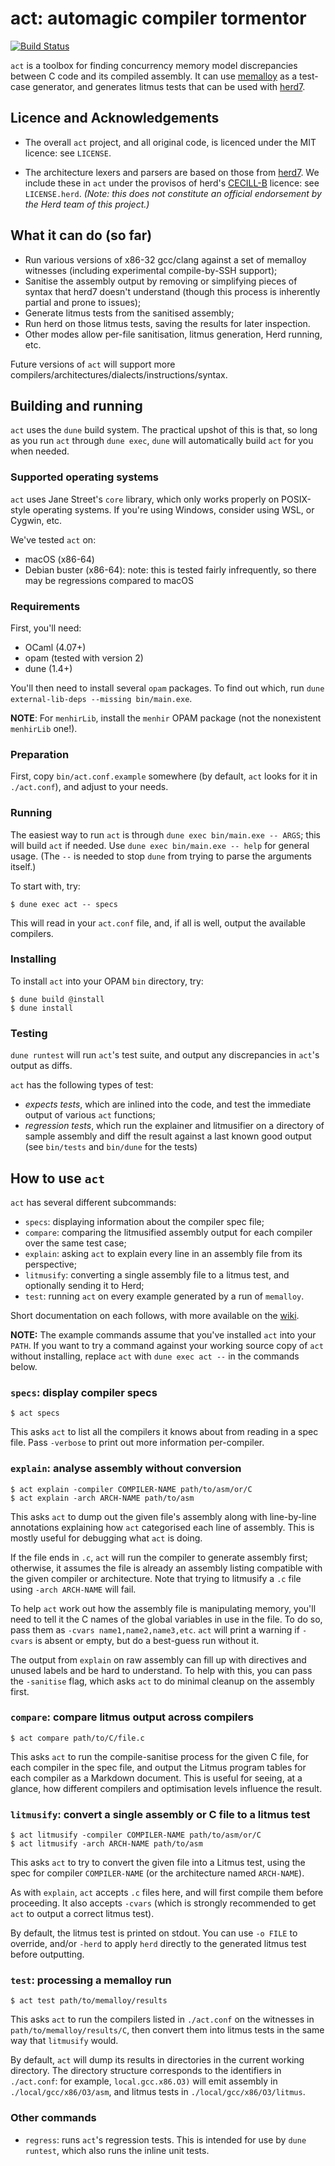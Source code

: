 # act: automagic compiler tormentor

[![Build Status](https://travis-ci.com/MattWindsor91/act.svg?branch=master)](https://travis-ci.com/MattWindsor91/act)

`act` is a toolbox for finding
concurrency memory model discrepancies between C code and its
compiled assembly.  It can use
[memalloy](https://github.com/JohnWickerson/memalloy) as a test-case
generator, and generates litmus tests that can be
used with [herd7](https://github.com/herd/herdtools7).


## Licence and Acknowledgements

- The overall `act` project, and all original code, is licenced under
  the MIT licence: see `LICENSE`.

- The architecture lexers and parsers are based on those from
  [herd7](https://github.com/herd/herdtools7).  We include these in
  `act` under the provisos of herd's
  [CECILL-B](http://www.cecill.info/licences/Licence_CeCILL-B_V1-en.html)
  licence: see `LICENSE.herd`. _(Note: this does *not* constitute an
  official endorsement by the Herd team of this project.)_


## What it can do (so far)

- Run various versions of x86-32 gcc/clang against a set of memalloy
  witnesses (including experimental compile-by-SSH support);
- Sanitise the assembly output by removing or simplifying pieces of
  syntax that herd7 doesn't understand (though this process is
  inherently partial and prone to issues);
- Generate litmus tests from the sanitised assembly;
- Run herd on those litmus tests, saving the results for later
  inspection.
- Other modes allow per-file sanitisation, litmus generation,
  Herd running, etc.

Future versions of `act` will support more
compilers/architectures/dialects/instructions/syntax.


## Building and running

`act` uses the `dune` build system.  The practical upshot of this is
that, so long as you run `act` through `dune exec`, `dune` will
automatically build `act` for you when needed.


### Supported operating systems

`act` uses Jane Street's `core` library, which only works properly on
POSIX-style operating systems.  If you're using Windows, consider
using WSL, or Cygwin, etc.

We've tested `act` on:

- macOS (x86-64)
- Debian buster (x86-64): note: this is tested fairly infrequently, so
  there may be regressions compared to macOS

### Requirements

First, you'll need:

- OCaml (4.07+)
- opam (tested with version 2)
- dune (1.4+)

You'll then need to install several `opam` packages.  To find out which,
run `dune external-lib-deps --missing bin/main.exe`.

**NOTE**: For `menhirLib`, install the `menhir` OPAM package (not the
nonexistent `menhirLib` one!).


### Preparation

First, copy `bin/act.conf.example` somewhere (by default, `act`
looks for it in `./act.conf`), and adjust to your needs.


### Running

The easiest way to run `act` is through `dune exec bin/main.exe --
ARGS`; this will build `act` if needed.  Use `dune exec bin/main.exe
-- help` for general usage.  (The `--` is needed to stop `dune` from
trying to parse the arguments itself.)

To start with, try:

```
$ dune exec act -- specs
```

This will read in your `act.conf` file, and, if all is well,
output the available compilers.


### Installing

To install `act` into your OPAM `bin` directory, try:

```
$ dune build @install
$ dune install
```

### Testing

`dune runtest` will run `act`'s test suite, and output any
discrepancies in `act`'s output as diffs.

`act` has the following types of test:

- _expects tests_, which are inlined into the code, and test the
  immediate output of various `act` functions;
- _regression tests_, which run the explainer and litmusifier on a
  directory of sample assembly and diff the result against a last
  known good output (see `bin/tests` and `bin/dune` for the tests)


## How to use `act`

`act` has several different subcommands:

- `specs`: displaying information about the compiler spec file;
- `compare`: comparing the litmusified assembly output for each
  compiler over the same test case;
- `explain`: asking `act` to explain every line in an assembly file
  from its perspective;
- `litmusify`: converting a single assembly file to a litmus test, and
  optionally sending it to Herd;
- `test`: running `act` on every example generated by a run of
  `memalloy`.

Short documentation on each follows, with more available on the
[wiki](https://github.com/MattWindsor91/act/wiki).

**NOTE:** The example commands assume that you've installed `act` into
your `PATH`.  If you want to try a command against your working source
copy of `act` without installing, replace `act` with `dune exec act
--` in the commands below.

### `specs`: display compiler specs

```
$ act specs
```

This asks `act` to list all the compilers it knows about from reading
in a spec file.  Pass `-verbose` to print out more information
per-compiler.


### `explain`: analyse assembly without conversion

```
$ act explain -compiler COMPILER-NAME path/to/asm/or/C
$ act explain -arch ARCH-NAME path/to/asm
```

This asks `act` to dump out the given file's assembly along with
line-by-line annotations explaining how `act` categorised each line of
assembly.  This is mostly useful for debugging what `act` is doing.

If the file ends in `.c`, `act` will run the compiler to generate
assembly first; otherwise, it assumes the file is already an assembly
listing compatible with the given compiler or architecture.  Note that
trying to litmusify a `.c` file using `-arch ARCH-NAME` will fail.

To help `act` work out how the assembly file is manipulating memory,
you'll need to tell it the C names of the global variables in use
in the file.  To do so, pass them as `-cvars name1,name2,name3,etc`.
`act` will print a warning if `-cvars` is absent or empty, but do
a best-guess run without it.

The output from `explain` on raw assembly can fill up with directives
and unused labels and be hard to understand.  To help with this,
you can pass the `-sanitise` flag, which asks `act` to do minimal
cleanup on the assembly first.


### `compare`: compare litmus output across compilers

```
$ act compare path/to/C/file.c
```

This asks `act` to run the compile-sanitise process for the given
C file, for each compiler in the spec file, and output the Litmus
program tables for each compiler as a Markdown document.  This is
useful for seeing, at a glance, how different compilers and
optimisation levels influence the result.


### `litmusify`: convert a single assembly or C file to a litmus test

```
$ act litmusify -compiler COMPILER-NAME path/to/asm/or/C
$ act litmusify -arch ARCH-NAME path/to/asm
```

This asks `act` to try to convert the given file into a
Litmus test, using the spec for compiler `COMPILER-NAME` (or the
architecture named `ARCH-NAME`).

As with `explain`, `act` accepts `.c` files here, and will
first compile them before proceeding.  It also accepts `-cvars`
(which is strongly recommended to get `act` to output a correct
litmus test).

By default, the litmus test is printed on stdout.  You can use `-o
FILE` to override, and/or `-herd` to apply `herd` directly to the
generated litmus test before outputting.

### `test`: processing a memalloy run

```
$ act test path/to/memalloy/results
```

This asks `act` to run the compilers listed in `./act.conf` on
the witnesses in `path/to/memalloy/results/C`, then convert them into
litmus tests in the same way that `litmusify` would.

By default, `act` will dump its results in directories in the current
working directory.  The directory structure corresponds to the
identifiers in `./act.conf`: for example, `local.gcc.x86.O3)`
will emit assembly in `./local/gcc/x86/O3/asm`, and
litmus tests in `./local/gcc/x86/O3/litmus`.


### Other commands

- `regress`: runs `act`'s regression tests.  This is intended for
  use by `dune runtest`, which also runs the inline unit tests.
